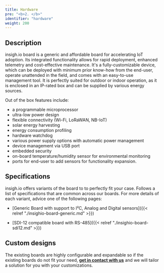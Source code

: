 ```yaml
---
title: Hardware
pre: "<b>2. </b>"
identifier: "hardware"
weight: 200
---
```


## Description

insigh.io board is a generic and affordable board for accelerating IoT adoption. Its integrated functionality allows for rapid deployment, enhanced telemetry and cost-effective maintenance. It's a fully-customizable device, which can be deployed with minimum prior know-how from the end-user, operate unattended in the field, and comes with an easy-to-use management tool. It is perfectly suited for outdoor or indoor operation, as it is enclosed in an IP-rated box and can be supplied by various energy sources.

Out of the box features include:

* a programmable microprocessor
* ultra-low power design
* flexible connectivity (Wi-Fi, LoRaWAN, NB-IoT)
* solar energy harvesting
* energy consumption profiling
* hardware watchdog
* various power supply options with automatic power management
* device management via USB port
* embedded security
* on-board temperature/humidity sensor for environmental monitoring
* ports for end-user to add sensors for functionality expansion.

## Specifications

insigh.io offers variants of the board to to perfectly fit your case. Follows a list of specifications that are common across our boards. For more details of each variant, advice one of the following pages:

* [Generic Board with support to I²C, Analog and Digital sensors]({{< relref "./insighio-board-generic.md" >}})

* [SDI-12 compatible board with RS-485]({{< relref "./insighio-board-sdi12.md" >}})

## Custom designs

The existing boards are highly configurable and expandable so if the existing boards do not fit your need, **[get in contact with us](mailto:info@insigh.io)** and we will tailor a solution for you with your customizations. 


